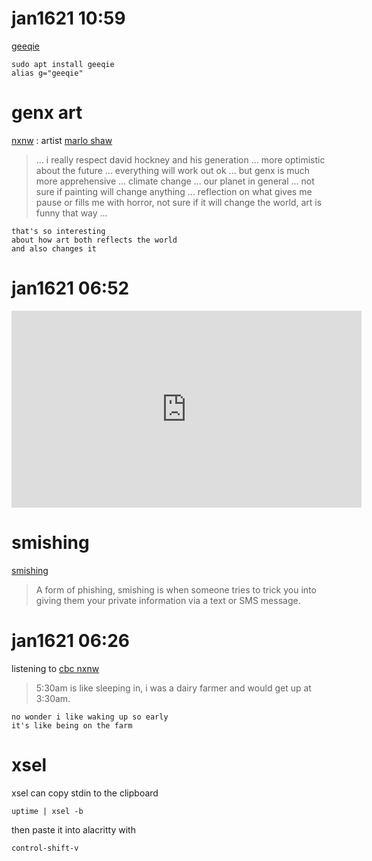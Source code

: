 # jan1621 10:59

[geeqie]

	sudo apt install geeqie
	alias g="geeqie"

[geeqie]: https://github.com/BestImageViewer/geeqie

# genx art

[nxnw][nxnw_fb] : artist [marlo shaw][marlo]

> ... i really respect david hockney and his generation ... more optimistic about the future ... everything will work out ok ... but genx is much more apprehensive ... climate change ... our planet in general ... not sure if painting will change anything ... reflection on what gives me pause or fills me with horror, not sure if it will change the world, art is funny that way ...

```
that's so interesting
about how art both reflects the world
and also changes it
```

[nxnw_fb]: https://www.facebook.com/groups/383525543018651
[marlo]: https://www.facebook.com/permalink.php?id=225373460919436&story_fbid=3501272213329528

# jan1621 06:52

<iframe width="560" height="315" src="https://www.youtube.com/embed/8G_L9tXEwmc" frameborder="0" allow="accelerometer; autoplay; clipboard-write; encrypted-media; gyroscope; picture-in-picture" allowfullscreen></iframe>

# smishing

[smishing]

> A form of phishing, smishing is when someone tries to trick you into giving them your private information via a text or SMS message. 


[smishing]: https://us.norton.com/internetsecurity-emerging-threats-what-is-smishing.html


# jan1621 06:26

listening to [cbc nxnw][nxnw]

> 5:30am is like sleeping in, i was a dairy farmer and would get up at 3:30am.

```
no wonder i like waking up so early
it's like being on the farm
```

[nxnw]: https://www.cbc.ca/listen/live-radio/1-43-north-by-northwest

# xsel

xsel can copy stdin to the clipboard

	uptime | xsel -b

then paste it into alacritty with

	control-shift-v

